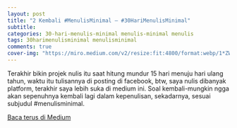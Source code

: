 ```yaml
---  
layout: post
title: "2 Kembali #MenulisMinimal — #30HariMenulisMinimal"
subtitle: 
categories: 30-hari-menulis-minimal menulis-minimal menulis
tags: 30harimenulisminimal menulisminimal
comments: true
cover-img: "https://miro.medium.com/v2/resize:fit:4800/format:webp/1*ZWbeUOB-kZVGuqY-TGqihQ.png"
---
```


Terakhir bikin projek nulis itu saat hitung mundur 15 hari menuju hari ulang tahun, waktu itu tulisannya di posting di facebook, btw, saya nulis dibanyak platform, terakhir saya lebih suka di medium ini. Soal kembali-mungkin ngga akan sepenuhnya kembali lagi dalam kepenulisan, sekadarnya, sesuai subjudul #menulisminimal.

[Baca terus di Medium](https://link.medium.com/5uJQCzldqyb)